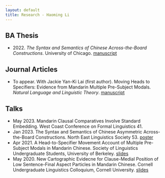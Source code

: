 ```yaml
---
layout: default
title: Research - Haoming Li
---
```

## BA Thesis
- 2022\. *The Syntax and Semantics of Chinese Across-the-Board Constructions*. University of Chicago. [manuscript](/files/ba_thesis.pdf)

## Journal Articles
- To appear. With Jackie Yan-Ki Lai (first author). Moving Heads to Specifiers: Evidence from Mandarin Multiple Pre-Subject Modals. *Natural Language and Linguistic Theory*. [manuscript](/files/NLLT21.pdf)

## Talks
  - May 2023. Mandarin Clausal Comparatives Involve Standard Embedding. West Coast Conference
on Formal Linguistics 41.
  - Jan 2023. The Syntax and Semantics of Chinese Asymmetric Across-the-Board Constructions. North East Linguistics Society 53. [poster](/files/nels_atb_poster.pdf)
  - Apr 2021. A Head-to-Specifier Movement Account of Multiple Pre-Subject Modals in Mandarin Chinese. Society of Linguistics Undergraduate Students, University of Berkeley. [slides](/files/slides_for_calslugs.pdf)
- May 2020. New Cartographic Evidecne for Clause-Medial Position of Low Sentence-Final Aspect Particles in Mandarin Chinese. Cornell Undergraduate Linguistics Colloquium, Cornell University.  [slides](/files/slides_for_culc14.pdf)

